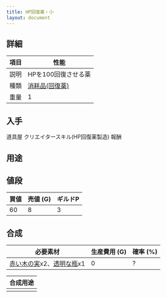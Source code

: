 ```yaml
---
title: HP回復薬・小
layout: document
---
```

## 詳細


|項目|性能|
|---|---|
|説明|HPを100回復させる薬|
|種類|[消耗品(回復薬)](消耗品(回復薬))|
|重量|1|

## 入手

道具屋
クリエイタースキル(HP回復薬製造)
報酬

## 用途


## 値段


|買値|売値 (G)|ギルドP|
|---|---|---|
|60|8|3|

## 合成


|必要素材|生産費用 (G)|確率 (%)|
|---|---|---|
|[赤い木の実](赤い木の実)x2、[透明な瓶](透明な瓶)x1|0|?|


|合成用途|
|---|
||
